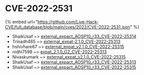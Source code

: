 # CVE-2022-2531
{% embed url="https://github.com/Live-Hack-CVE/full_database/blob/main/cves/2022/CVE-2022-2531.json" %}

* ShaikUsaf ~> [external_expact_AOSP10_r33_CVE-2022-25314](https://www.alice-snow.ru/2022/database/cve-2022-2531/external_expact_aosp10_r33_cve-2022-25314-shaikusaf)
* Trinadh465 ~> [external_expat-2.1.0_CVE-2022-25313](https://www.alice-snow.ru/2022/database/cve-2022-2531/external_expat-2.1.0_cve-2022-25313-trinadh465)
* hshivhare67 ~> [external_expat_v2.1.0_CVE-2022-25315](https://www.alice-snow.ru/2022/database/cve-2022-2531/external_expat_v2.1.0_cve-2022-25315-hshivhare67)
* nidhi7598 ~> [expat_2.1.0_G2_CVE-2022-25313](https://www.alice-snow.ru/2022/database/cve-2022-2531/expat_2.1.0_g2_cve-2022-25313-nidhi7598)
* Nivaskumark ~> [external_expat_v2.1.0_CVE-2022-25315](https://www.alice-snow.ru/2022/database/cve-2022-2531/external_expat_v2.1.0_cve-2022-25315-nivaskumark)
* ShaikUsaf ~> [external_expact_AOSP10_r33_CVE-2022-25313](https://www.alice-snow.ru/2022/database/cve-2022-2531/external_expact_aosp10_r33_cve-2022-25313-shaikusaf)
* ShaikUsaf ~> [external_expact_AOSP10_r33_CVE-2022-25315](https://www.alice-snow.ru/2022/database/cve-2022-2531/external_expact_aosp10_r33_cve-2022-25315-shaikusaf)